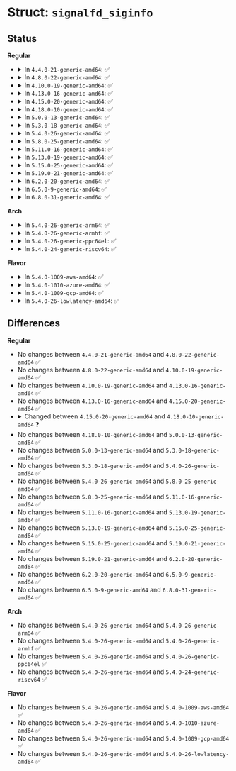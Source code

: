 # Struct: <code>signalfd_siginfo</code>

## Status
<b>Regular</b>
<ul>
<li>
<details>
<summary>In <code>4.4.0-21-generic-amd64</code>: ✅</summary>

```c
struct signalfd_siginfo {
    __u32 ssi_signo;
    __s32 ssi_errno;
    __s32 ssi_code;
    __u32 ssi_pid;
    __u32 ssi_uid;
    __s32 ssi_fd;
    __u32 ssi_tid;
    __u32 ssi_band;
    __u32 ssi_overrun;
    __u32 ssi_trapno;
    __s32 ssi_status;
    __s32 ssi_int;
    __u64 ssi_ptr;
    __u64 ssi_utime;
    __u64 ssi_stime;
    __u64 ssi_addr;
    __u16 ssi_addr_lsb;
    __u8[46] __pad;
}
```
</details>
</li>
<li>
<details>
<summary>In <code>4.8.0-22-generic-amd64</code>: ✅</summary>

```c
struct signalfd_siginfo {
    __u32 ssi_signo;
    __s32 ssi_errno;
    __s32 ssi_code;
    __u32 ssi_pid;
    __u32 ssi_uid;
    __s32 ssi_fd;
    __u32 ssi_tid;
    __u32 ssi_band;
    __u32 ssi_overrun;
    __u32 ssi_trapno;
    __s32 ssi_status;
    __s32 ssi_int;
    __u64 ssi_ptr;
    __u64 ssi_utime;
    __u64 ssi_stime;
    __u64 ssi_addr;
    __u16 ssi_addr_lsb;
    __u8[46] __pad;
}
```
</details>
</li>
<li>
<details>
<summary>In <code>4.10.0-19-generic-amd64</code>: ✅</summary>

```c
struct signalfd_siginfo {
    __u32 ssi_signo;
    __s32 ssi_errno;
    __s32 ssi_code;
    __u32 ssi_pid;
    __u32 ssi_uid;
    __s32 ssi_fd;
    __u32 ssi_tid;
    __u32 ssi_band;
    __u32 ssi_overrun;
    __u32 ssi_trapno;
    __s32 ssi_status;
    __s32 ssi_int;
    __u64 ssi_ptr;
    __u64 ssi_utime;
    __u64 ssi_stime;
    __u64 ssi_addr;
    __u16 ssi_addr_lsb;
    __u8[46] __pad;
}
```
</details>
</li>
<li>
<details>
<summary>In <code>4.13.0-16-generic-amd64</code>: ✅</summary>

```c
struct signalfd_siginfo {
    __u32 ssi_signo;
    __s32 ssi_errno;
    __s32 ssi_code;
    __u32 ssi_pid;
    __u32 ssi_uid;
    __s32 ssi_fd;
    __u32 ssi_tid;
    __u32 ssi_band;
    __u32 ssi_overrun;
    __u32 ssi_trapno;
    __s32 ssi_status;
    __s32 ssi_int;
    __u64 ssi_ptr;
    __u64 ssi_utime;
    __u64 ssi_stime;
    __u64 ssi_addr;
    __u16 ssi_addr_lsb;
    __u8[46] __pad;
}
```
</details>
</li>
<li>
<details>
<summary>In <code>4.15.0-20-generic-amd64</code>: ✅</summary>

```c
struct signalfd_siginfo {
    __u32 ssi_signo;
    __s32 ssi_errno;
    __s32 ssi_code;
    __u32 ssi_pid;
    __u32 ssi_uid;
    __s32 ssi_fd;
    __u32 ssi_tid;
    __u32 ssi_band;
    __u32 ssi_overrun;
    __u32 ssi_trapno;
    __s32 ssi_status;
    __s32 ssi_int;
    __u64 ssi_ptr;
    __u64 ssi_utime;
    __u64 ssi_stime;
    __u64 ssi_addr;
    __u16 ssi_addr_lsb;
    __u8[46] __pad;
}
```
</details>
</li>
<li>
<details>
<summary>In <code>4.18.0-10-generic-amd64</code>: ✅</summary>

```c
struct signalfd_siginfo {
    __u32 ssi_signo;
    __s32 ssi_errno;
    __s32 ssi_code;
    __u32 ssi_pid;
    __u32 ssi_uid;
    __s32 ssi_fd;
    __u32 ssi_tid;
    __u32 ssi_band;
    __u32 ssi_overrun;
    __u32 ssi_trapno;
    __s32 ssi_status;
    __s32 ssi_int;
    __u64 ssi_ptr;
    __u64 ssi_utime;
    __u64 ssi_stime;
    __u64 ssi_addr;
    __u16 ssi_addr_lsb;
    __u16 __pad2;
    __s32 ssi_syscall;
    __u64 ssi_call_addr;
    __u32 ssi_arch;
    __u8[28] __pad;
}
```
</details>
</li>
<li>
<details>
<summary>In <code>5.0.0-13-generic-amd64</code>: ✅</summary>

```c
struct signalfd_siginfo {
    __u32 ssi_signo;
    __s32 ssi_errno;
    __s32 ssi_code;
    __u32 ssi_pid;
    __u32 ssi_uid;
    __s32 ssi_fd;
    __u32 ssi_tid;
    __u32 ssi_band;
    __u32 ssi_overrun;
    __u32 ssi_trapno;
    __s32 ssi_status;
    __s32 ssi_int;
    __u64 ssi_ptr;
    __u64 ssi_utime;
    __u64 ssi_stime;
    __u64 ssi_addr;
    __u16 ssi_addr_lsb;
    __u16 __pad2;
    __s32 ssi_syscall;
    __u64 ssi_call_addr;
    __u32 ssi_arch;
    __u8[28] __pad;
}
```
</details>
</li>
<li>
<details>
<summary>In <code>5.3.0-18-generic-amd64</code>: ✅</summary>

```c
struct signalfd_siginfo {
    __u32 ssi_signo;
    __s32 ssi_errno;
    __s32 ssi_code;
    __u32 ssi_pid;
    __u32 ssi_uid;
    __s32 ssi_fd;
    __u32 ssi_tid;
    __u32 ssi_band;
    __u32 ssi_overrun;
    __u32 ssi_trapno;
    __s32 ssi_status;
    __s32 ssi_int;
    __u64 ssi_ptr;
    __u64 ssi_utime;
    __u64 ssi_stime;
    __u64 ssi_addr;
    __u16 ssi_addr_lsb;
    __u16 __pad2;
    __s32 ssi_syscall;
    __u64 ssi_call_addr;
    __u32 ssi_arch;
    __u8[28] __pad;
}
```
</details>
</li>
<li>
<details>
<summary>In <code>5.4.0-26-generic-amd64</code>: ✅</summary>

```c
struct signalfd_siginfo {
    __u32 ssi_signo;
    __s32 ssi_errno;
    __s32 ssi_code;
    __u32 ssi_pid;
    __u32 ssi_uid;
    __s32 ssi_fd;
    __u32 ssi_tid;
    __u32 ssi_band;
    __u32 ssi_overrun;
    __u32 ssi_trapno;
    __s32 ssi_status;
    __s32 ssi_int;
    __u64 ssi_ptr;
    __u64 ssi_utime;
    __u64 ssi_stime;
    __u64 ssi_addr;
    __u16 ssi_addr_lsb;
    __u16 __pad2;
    __s32 ssi_syscall;
    __u64 ssi_call_addr;
    __u32 ssi_arch;
    __u8[28] __pad;
}
```
</details>
</li>
<li>
<details>
<summary>In <code>5.8.0-25-generic-amd64</code>: ✅</summary>

```c
struct signalfd_siginfo {
    __u32 ssi_signo;
    __s32 ssi_errno;
    __s32 ssi_code;
    __u32 ssi_pid;
    __u32 ssi_uid;
    __s32 ssi_fd;
    __u32 ssi_tid;
    __u32 ssi_band;
    __u32 ssi_overrun;
    __u32 ssi_trapno;
    __s32 ssi_status;
    __s32 ssi_int;
    __u64 ssi_ptr;
    __u64 ssi_utime;
    __u64 ssi_stime;
    __u64 ssi_addr;
    __u16 ssi_addr_lsb;
    __u16 __pad2;
    __s32 ssi_syscall;
    __u64 ssi_call_addr;
    __u32 ssi_arch;
    __u8[28] __pad;
}
```
</details>
</li>
<li>
<details>
<summary>In <code>5.11.0-16-generic-amd64</code>: ✅</summary>

```c
struct signalfd_siginfo {
    __u32 ssi_signo;
    __s32 ssi_errno;
    __s32 ssi_code;
    __u32 ssi_pid;
    __u32 ssi_uid;
    __s32 ssi_fd;
    __u32 ssi_tid;
    __u32 ssi_band;
    __u32 ssi_overrun;
    __u32 ssi_trapno;
    __s32 ssi_status;
    __s32 ssi_int;
    __u64 ssi_ptr;
    __u64 ssi_utime;
    __u64 ssi_stime;
    __u64 ssi_addr;
    __u16 ssi_addr_lsb;
    __u16 __pad2;
    __s32 ssi_syscall;
    __u64 ssi_call_addr;
    __u32 ssi_arch;
    __u8[28] __pad;
}
```
</details>
</li>
<li>
<details>
<summary>In <code>5.13.0-19-generic-amd64</code>: ✅</summary>

```c
struct signalfd_siginfo {
    __u32 ssi_signo;
    __s32 ssi_errno;
    __s32 ssi_code;
    __u32 ssi_pid;
    __u32 ssi_uid;
    __s32 ssi_fd;
    __u32 ssi_tid;
    __u32 ssi_band;
    __u32 ssi_overrun;
    __u32 ssi_trapno;
    __s32 ssi_status;
    __s32 ssi_int;
    __u64 ssi_ptr;
    __u64 ssi_utime;
    __u64 ssi_stime;
    __u64 ssi_addr;
    __u16 ssi_addr_lsb;
    __u16 __pad2;
    __s32 ssi_syscall;
    __u64 ssi_call_addr;
    __u32 ssi_arch;
    __u8[28] __pad;
}
```
</details>
</li>
<li>
<details>
<summary>In <code>5.15.0-25-generic-amd64</code>: ✅</summary>

```c
struct signalfd_siginfo {
    __u32 ssi_signo;
    __s32 ssi_errno;
    __s32 ssi_code;
    __u32 ssi_pid;
    __u32 ssi_uid;
    __s32 ssi_fd;
    __u32 ssi_tid;
    __u32 ssi_band;
    __u32 ssi_overrun;
    __u32 ssi_trapno;
    __s32 ssi_status;
    __s32 ssi_int;
    __u64 ssi_ptr;
    __u64 ssi_utime;
    __u64 ssi_stime;
    __u64 ssi_addr;
    __u16 ssi_addr_lsb;
    __u16 __pad2;
    __s32 ssi_syscall;
    __u64 ssi_call_addr;
    __u32 ssi_arch;
    __u8[28] __pad;
}
```
</details>
</li>
<li>
<details>
<summary>In <code>5.19.0-21-generic-amd64</code>: ✅</summary>

```c
struct signalfd_siginfo {
    __u32 ssi_signo;
    __s32 ssi_errno;
    __s32 ssi_code;
    __u32 ssi_pid;
    __u32 ssi_uid;
    __s32 ssi_fd;
    __u32 ssi_tid;
    __u32 ssi_band;
    __u32 ssi_overrun;
    __u32 ssi_trapno;
    __s32 ssi_status;
    __s32 ssi_int;
    __u64 ssi_ptr;
    __u64 ssi_utime;
    __u64 ssi_stime;
    __u64 ssi_addr;
    __u16 ssi_addr_lsb;
    __u16 __pad2;
    __s32 ssi_syscall;
    __u64 ssi_call_addr;
    __u32 ssi_arch;
    __u8[28] __pad;
}
```
</details>
</li>
<li>
<details>
<summary>In <code>6.2.0-20-generic-amd64</code>: ✅</summary>

```c
struct signalfd_siginfo {
    __u32 ssi_signo;
    __s32 ssi_errno;
    __s32 ssi_code;
    __u32 ssi_pid;
    __u32 ssi_uid;
    __s32 ssi_fd;
    __u32 ssi_tid;
    __u32 ssi_band;
    __u32 ssi_overrun;
    __u32 ssi_trapno;
    __s32 ssi_status;
    __s32 ssi_int;
    __u64 ssi_ptr;
    __u64 ssi_utime;
    __u64 ssi_stime;
    __u64 ssi_addr;
    __u16 ssi_addr_lsb;
    __u16 __pad2;
    __s32 ssi_syscall;
    __u64 ssi_call_addr;
    __u32 ssi_arch;
    __u8[28] __pad;
}
```
</details>
</li>
<li>
<details>
<summary>In <code>6.5.0-9-generic-amd64</code>: ✅</summary>

```c
struct signalfd_siginfo {
    __u32 ssi_signo;
    __s32 ssi_errno;
    __s32 ssi_code;
    __u32 ssi_pid;
    __u32 ssi_uid;
    __s32 ssi_fd;
    __u32 ssi_tid;
    __u32 ssi_band;
    __u32 ssi_overrun;
    __u32 ssi_trapno;
    __s32 ssi_status;
    __s32 ssi_int;
    __u64 ssi_ptr;
    __u64 ssi_utime;
    __u64 ssi_stime;
    __u64 ssi_addr;
    __u16 ssi_addr_lsb;
    __u16 __pad2;
    __s32 ssi_syscall;
    __u64 ssi_call_addr;
    __u32 ssi_arch;
    __u8[28] __pad;
}
```
</details>
</li>
<li>
<details>
<summary>In <code>6.8.0-31-generic-amd64</code>: ✅</summary>

```c
struct signalfd_siginfo {
    __u32 ssi_signo;
    __s32 ssi_errno;
    __s32 ssi_code;
    __u32 ssi_pid;
    __u32 ssi_uid;
    __s32 ssi_fd;
    __u32 ssi_tid;
    __u32 ssi_band;
    __u32 ssi_overrun;
    __u32 ssi_trapno;
    __s32 ssi_status;
    __s32 ssi_int;
    __u64 ssi_ptr;
    __u64 ssi_utime;
    __u64 ssi_stime;
    __u64 ssi_addr;
    __u16 ssi_addr_lsb;
    __u16 __pad2;
    __s32 ssi_syscall;
    __u64 ssi_call_addr;
    __u32 ssi_arch;
    __u8[28] __pad;
}
```
</details>
</li>
</ul>
<b>Arch</b>
<ul>
<li>
<details>
<summary>In <code>5.4.0-26-generic-arm64</code>: ✅</summary>

```c
struct signalfd_siginfo {
    __u32 ssi_signo;
    __s32 ssi_errno;
    __s32 ssi_code;
    __u32 ssi_pid;
    __u32 ssi_uid;
    __s32 ssi_fd;
    __u32 ssi_tid;
    __u32 ssi_band;
    __u32 ssi_overrun;
    __u32 ssi_trapno;
    __s32 ssi_status;
    __s32 ssi_int;
    __u64 ssi_ptr;
    __u64 ssi_utime;
    __u64 ssi_stime;
    __u64 ssi_addr;
    __u16 ssi_addr_lsb;
    __u16 __pad2;
    __s32 ssi_syscall;
    __u64 ssi_call_addr;
    __u32 ssi_arch;
    __u8[28] __pad;
}
```
</details>
</li>
<li>
<details>
<summary>In <code>5.4.0-26-generic-armhf</code>: ✅</summary>

```c
struct signalfd_siginfo {
    __u32 ssi_signo;
    __s32 ssi_errno;
    __s32 ssi_code;
    __u32 ssi_pid;
    __u32 ssi_uid;
    __s32 ssi_fd;
    __u32 ssi_tid;
    __u32 ssi_band;
    __u32 ssi_overrun;
    __u32 ssi_trapno;
    __s32 ssi_status;
    __s32 ssi_int;
    __u64 ssi_ptr;
    __u64 ssi_utime;
    __u64 ssi_stime;
    __u64 ssi_addr;
    __u16 ssi_addr_lsb;
    __u16 __pad2;
    __s32 ssi_syscall;
    __u64 ssi_call_addr;
    __u32 ssi_arch;
    __u8[28] __pad;
}
```
</details>
</li>
<li>
<details>
<summary>In <code>5.4.0-26-generic-ppc64el</code>: ✅</summary>

```c
struct signalfd_siginfo {
    __u32 ssi_signo;
    __s32 ssi_errno;
    __s32 ssi_code;
    __u32 ssi_pid;
    __u32 ssi_uid;
    __s32 ssi_fd;
    __u32 ssi_tid;
    __u32 ssi_band;
    __u32 ssi_overrun;
    __u32 ssi_trapno;
    __s32 ssi_status;
    __s32 ssi_int;
    __u64 ssi_ptr;
    __u64 ssi_utime;
    __u64 ssi_stime;
    __u64 ssi_addr;
    __u16 ssi_addr_lsb;
    __u16 __pad2;
    __s32 ssi_syscall;
    __u64 ssi_call_addr;
    __u32 ssi_arch;
    __u8[28] __pad;
}
```
</details>
</li>
<li>
<details>
<summary>In <code>5.4.0-24-generic-riscv64</code>: ✅</summary>

```c
struct signalfd_siginfo {
    __u32 ssi_signo;
    __s32 ssi_errno;
    __s32 ssi_code;
    __u32 ssi_pid;
    __u32 ssi_uid;
    __s32 ssi_fd;
    __u32 ssi_tid;
    __u32 ssi_band;
    __u32 ssi_overrun;
    __u32 ssi_trapno;
    __s32 ssi_status;
    __s32 ssi_int;
    __u64 ssi_ptr;
    __u64 ssi_utime;
    __u64 ssi_stime;
    __u64 ssi_addr;
    __u16 ssi_addr_lsb;
    __u16 __pad2;
    __s32 ssi_syscall;
    __u64 ssi_call_addr;
    __u32 ssi_arch;
    __u8[28] __pad;
}
```
</details>
</li>
</ul>
<b>Flavor</b>
<ul>
<li>
<details>
<summary>In <code>5.4.0-1009-aws-amd64</code>: ✅</summary>

```c
struct signalfd_siginfo {
    __u32 ssi_signo;
    __s32 ssi_errno;
    __s32 ssi_code;
    __u32 ssi_pid;
    __u32 ssi_uid;
    __s32 ssi_fd;
    __u32 ssi_tid;
    __u32 ssi_band;
    __u32 ssi_overrun;
    __u32 ssi_trapno;
    __s32 ssi_status;
    __s32 ssi_int;
    __u64 ssi_ptr;
    __u64 ssi_utime;
    __u64 ssi_stime;
    __u64 ssi_addr;
    __u16 ssi_addr_lsb;
    __u16 __pad2;
    __s32 ssi_syscall;
    __u64 ssi_call_addr;
    __u32 ssi_arch;
    __u8[28] __pad;
}
```
</details>
</li>
<li>
<details>
<summary>In <code>5.4.0-1010-azure-amd64</code>: ✅</summary>

```c
struct signalfd_siginfo {
    __u32 ssi_signo;
    __s32 ssi_errno;
    __s32 ssi_code;
    __u32 ssi_pid;
    __u32 ssi_uid;
    __s32 ssi_fd;
    __u32 ssi_tid;
    __u32 ssi_band;
    __u32 ssi_overrun;
    __u32 ssi_trapno;
    __s32 ssi_status;
    __s32 ssi_int;
    __u64 ssi_ptr;
    __u64 ssi_utime;
    __u64 ssi_stime;
    __u64 ssi_addr;
    __u16 ssi_addr_lsb;
    __u16 __pad2;
    __s32 ssi_syscall;
    __u64 ssi_call_addr;
    __u32 ssi_arch;
    __u8[28] __pad;
}
```
</details>
</li>
<li>
<details>
<summary>In <code>5.4.0-1009-gcp-amd64</code>: ✅</summary>

```c
struct signalfd_siginfo {
    __u32 ssi_signo;
    __s32 ssi_errno;
    __s32 ssi_code;
    __u32 ssi_pid;
    __u32 ssi_uid;
    __s32 ssi_fd;
    __u32 ssi_tid;
    __u32 ssi_band;
    __u32 ssi_overrun;
    __u32 ssi_trapno;
    __s32 ssi_status;
    __s32 ssi_int;
    __u64 ssi_ptr;
    __u64 ssi_utime;
    __u64 ssi_stime;
    __u64 ssi_addr;
    __u16 ssi_addr_lsb;
    __u16 __pad2;
    __s32 ssi_syscall;
    __u64 ssi_call_addr;
    __u32 ssi_arch;
    __u8[28] __pad;
}
```
</details>
</li>
<li>
<details>
<summary>In <code>5.4.0-26-lowlatency-amd64</code>: ✅</summary>

```c
struct signalfd_siginfo {
    __u32 ssi_signo;
    __s32 ssi_errno;
    __s32 ssi_code;
    __u32 ssi_pid;
    __u32 ssi_uid;
    __s32 ssi_fd;
    __u32 ssi_tid;
    __u32 ssi_band;
    __u32 ssi_overrun;
    __u32 ssi_trapno;
    __s32 ssi_status;
    __s32 ssi_int;
    __u64 ssi_ptr;
    __u64 ssi_utime;
    __u64 ssi_stime;
    __u64 ssi_addr;
    __u16 ssi_addr_lsb;
    __u16 __pad2;
    __s32 ssi_syscall;
    __u64 ssi_call_addr;
    __u32 ssi_arch;
    __u8[28] __pad;
}
```
</details>
</li>
</ul>

## Differences
<b>Regular</b>
<ul>
<li>
No changes between <code>4.4.0-21-generic-amd64</code> and <code>4.8.0-22-generic-amd64</code> ✅
</li>
<li>
No changes between <code>4.8.0-22-generic-amd64</code> and <code>4.10.0-19-generic-amd64</code> ✅
</li>
<li>
No changes between <code>4.10.0-19-generic-amd64</code> and <code>4.13.0-16-generic-amd64</code> ✅
</li>
<li>
No changes between <code>4.13.0-16-generic-amd64</code> and <code>4.15.0-20-generic-amd64</code> ✅
</li>
<li>
<details>
<summary>Changed between <code>4.15.0-20-generic-amd64</code> and <code>4.18.0-10-generic-amd64</code> ❓</summary>
<ul>
<li>
<b>Field added. </b>
<code>__u16 __pad2</code>
</li>
<li>
<b>Field added. </b>
<code>__s32 ssi_syscall</code>
</li>
<li>
<b>Field added. </b>
<code>__u64 ssi_call_addr</code>
</li>
<li>
<b>Field added. </b>
<code>__u32 ssi_arch</code>
</li>
<li>
<b>Field type changed. </b>
<code>__u8[46] __pad</code> ➡️ <code>__u8[28] __pad</code>
</li>
</ul>
</details>
</li>
<li>
No changes between <code>4.18.0-10-generic-amd64</code> and <code>5.0.0-13-generic-amd64</code> ✅
</li>
<li>
No changes between <code>5.0.0-13-generic-amd64</code> and <code>5.3.0-18-generic-amd64</code> ✅
</li>
<li>
No changes between <code>5.3.0-18-generic-amd64</code> and <code>5.4.0-26-generic-amd64</code> ✅
</li>
<li>
No changes between <code>5.4.0-26-generic-amd64</code> and <code>5.8.0-25-generic-amd64</code> ✅
</li>
<li>
No changes between <code>5.8.0-25-generic-amd64</code> and <code>5.11.0-16-generic-amd64</code> ✅
</li>
<li>
No changes between <code>5.11.0-16-generic-amd64</code> and <code>5.13.0-19-generic-amd64</code> ✅
</li>
<li>
No changes between <code>5.13.0-19-generic-amd64</code> and <code>5.15.0-25-generic-amd64</code> ✅
</li>
<li>
No changes between <code>5.15.0-25-generic-amd64</code> and <code>5.19.0-21-generic-amd64</code> ✅
</li>
<li>
No changes between <code>5.19.0-21-generic-amd64</code> and <code>6.2.0-20-generic-amd64</code> ✅
</li>
<li>
No changes between <code>6.2.0-20-generic-amd64</code> and <code>6.5.0-9-generic-amd64</code> ✅
</li>
<li>
No changes between <code>6.5.0-9-generic-amd64</code> and <code>6.8.0-31-generic-amd64</code> ✅
</li>
</ul>
<b>Arch</b>
<ul>
<li>
No changes between <code>5.4.0-26-generic-amd64</code> and <code>5.4.0-26-generic-arm64</code> ✅
</li>
<li>
No changes between <code>5.4.0-26-generic-amd64</code> and <code>5.4.0-26-generic-armhf</code> ✅
</li>
<li>
No changes between <code>5.4.0-26-generic-amd64</code> and <code>5.4.0-26-generic-ppc64el</code> ✅
</li>
<li>
No changes between <code>5.4.0-26-generic-amd64</code> and <code>5.4.0-24-generic-riscv64</code> ✅
</li>
</ul>
<b>Flavor</b>
<ul>
<li>
No changes between <code>5.4.0-26-generic-amd64</code> and <code>5.4.0-1009-aws-amd64</code> ✅
</li>
<li>
No changes between <code>5.4.0-26-generic-amd64</code> and <code>5.4.0-1010-azure-amd64</code> ✅
</li>
<li>
No changes between <code>5.4.0-26-generic-amd64</code> and <code>5.4.0-1009-gcp-amd64</code> ✅
</li>
<li>
No changes between <code>5.4.0-26-generic-amd64</code> and <code>5.4.0-26-lowlatency-amd64</code> ✅
</li>
</ul>
